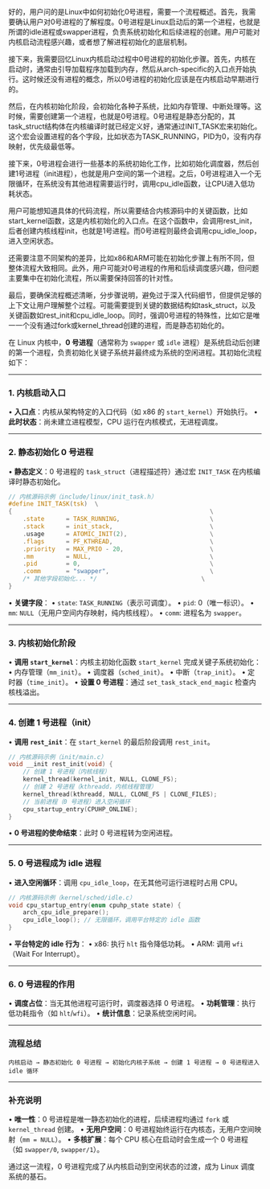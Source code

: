 好的，用户问的是Linux中如何初始化0号进程，需要一个流程概述。首先，我需要确认用户对0号进程的了解程度。0号进程是Linux启动后的第一个进程，也就是所谓的idle进程或swapper进程，负责系统初始化和后续进程的创建。用户可能对内核启动流程感兴趣，或者想了解进程初始化的底层机制。

接下来，我需要回忆Linux内核启动过程中0号进程的初始化步骤。首先，内核在启动时，通常由引导加载程序加载到内存，然后从arch-specific的入口点开始执行。这时候还没有进程的概念，所以0号进程的初始化应该是在内核启动早期进行的。

然后，在内核初始化阶段，会初始化各种子系统，比如内存管理、中断处理等。这时候，需要创建第一个进程，也就是0号进程。0号进程是静态分配的，其task_struct结构体在内核编译时就已经定义好，通常通过INIT_TASK宏来初始化。这个宏会设置进程的各个字段，比如状态为TASK_RUNNING，PID为0，没有内存映射，优先级最低等。

接下来，0号进程会进行一些基本的系统初始化工作，比如初始化调度器，然后创建1号进程（init进程），也就是用户空间的第一个进程。之后，0号进程进入一个无限循环，在系统没有其他进程需要运行时，调用cpu_idle函数，让CPU进入低功耗状态。

用户可能想知道具体的代码流程，所以需要结合内核源码中的关键函数，比如start_kernel函数，这是内核初始化的入口点。在这个函数中，会调用rest_init，后者创建内核线程init，也就是1号进程。而0号进程则最终会调用cpu_idle_loop，进入空闲状态。

还需要注意不同架构的差异，比如x86和ARM可能在初始化步骤上有所不同，但整体流程大致相同。此外，用户可能对0号进程的作用和后续调度感兴趣，但问题主要集中在初始化流程，所以需要保持回答的针对性。

最后，要确保流程概述清晰，分步骤说明，避免过于深入代码细节，但提供足够的上下文让用户理解整个过程。可能需要提到关键的数据结构如task_struct，以及关键函数如rest_init和cpu_idle_loop。同时，强调0号进程的特殊性，比如它是唯一一个没有通过fork或kernel_thread创建的进程，而是静态初始化的。




在 Linux 内核中，**0 号进程**（通常称为 `swapper` 或 `idle` 进程）是系统启动后创建的第一个进程，负责初始化关键子系统并最终成为系统的空闲进程。其初始化流程如下：

---

### **1. 内核启动入口**
• **入口点**：内核从架构特定的入口代码（如 x86 的 `start_kernel`）开始执行。
• **此时状态**：尚未建立进程模型，CPU 运行在内核模式，无进程调度。

---

### **2. 静态初始化 0 号进程**
• **静态定义**：0 号进程的 `task_struct`（进程描述符）通过宏 `INIT_TASK` 在内核编译时静态初始化。
  ```c
  // 内核源码示例（include/linux/init_task.h）
  #define INIT_TASK(tsk)  \
  {                                                       \
      .state      = TASK_RUNNING,                         \
      .stack      = init_stack,                           \
      .usage      = ATOMIC_INIT(2),                       \
      .flags      = PF_KTHREAD,                           \
      .priority   = MAX_PRIO - 20,                        \
      .mm         = NULL,                                 \
      .pid        = 0,                                    \
      .comm       = "swapper",                            \
      /* 其他字段初始化... */                             \
  }
  ```
• **关键字段**：
  • `state`: `TASK_RUNNING`（表示可调度）。
  • `pid`: 0（唯一标识）。
  • `mm`: `NULL`（无用户空间内存映射，纯内核线程）。
  • `comm`: 进程名为 `swapper`。

---

### **3. 内核初始化阶段**
• **调用 `start_kernel`**：内核主初始化函数 `start_kernel` 完成关键子系统初始化：
  • 内存管理（`mm_init`）。
  • 调度器（`sched_init`）。
  • 中断（`trap_init`）。
  • 定时器（`time_init`）。
• **设置 0 号进程**：通过 `set_task_stack_end_magic` 检查内核栈溢出。

---

### **4. 创建 1 号进程（init）**
• **调用 `rest_init`**：在 `start_kernel` 的最后阶段调用 `rest_init`。
  ```c
  // 内核源码示例（init/main.c）
  void __init rest_init(void) {
      // 创建 1 号进程（内核线程）
      kernel_thread(kernel_init, NULL, CLONE_FS);
      // 创建 2 号进程（kthreadd，内核线程管理）
      kernel_thread(kthreadd, NULL, CLONE_FS | CLONE_FILES);
      // 当前进程（0 号进程）进入空闲循环
      cpu_startup_entry(CPUHP_ONLINE);
  }
  ```
• **0 号进程的使命结束**：此时 0 号进程转为空闲进程。

---

### **5. 0 号进程成为 idle 进程**
• **进入空闲循环**：调用 `cpu_idle_loop`，在无其他可运行进程时占用 CPU。
  ```c
  // 内核源码示例（kernel/sched/idle.c）
  void cpu_startup_entry(enum cpuhp_state state) {
      arch_cpu_idle_prepare();
      cpu_idle_loop(); // 无限循环，调用平台特定的 idle 函数
  }
  ```
• **平台特定的 idle 行为**：
  • x86: 执行 `hlt` 指令降低功耗。
  • ARM: 调用 `wfi`（Wait For Interrupt）。

---

### **6. 0 号进程的作用**
• **调度占位**：当无其他进程可运行时，调度器选择 0 号进程。
• **功耗管理**：执行低功耗指令（如 `hlt`/`wfi`）。
• **统计信息**：记录系统空闲时间。

---

### **流程总结**
```
内核启动 → 静态初始化 0 号进程 → 初始化内核子系统 → 创建 1 号进程 → 0 号进程进入 idle 循环
```

---

### **补充说明**
• **唯一性**：0 号进程是唯一静态初始化的进程，后续进程均通过 `fork` 或 `kernel_thread` 创建。
• **无用户空间**：0 号进程始终运行在内核态，无用户空间映射（`mm = NULL`）。
• **多核扩展**：每个 CPU 核心在启动时会生成一个 0 号进程（如 `swapper/0`, `swapper/1`）。

通过这一流程，0 号进程完成了从内核启动到空闲状态的过渡，成为 Linux 调度系统的基石。